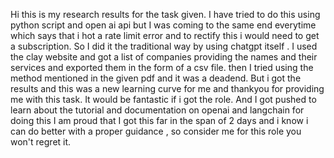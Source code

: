 Hi this is my research results for the task given.
I have tried to do this using python script and open ai api but I was coming to the same end everytime which says that i hot a rate limit error and to rectify this i would need to get a subscription.
So I did it the traditional way by using chatgpt itself .
I used the clay website and got a list of companies providing the names and their services and exported them in the form of a csv file.
then I tried using the method mentioned in the given pdf and it was a deadend.
But i got the results and this was a new learning curve for me and thankyou for providing me with this task.
It would be fantastic if i got the role.
And I got pushed to learn about the tutorial and documentation on openai and langchain for doing this I am proud that I got this far in the span of 2 days and i know i can do better with a proper guidance , so consider me for this role you won't regret it.
